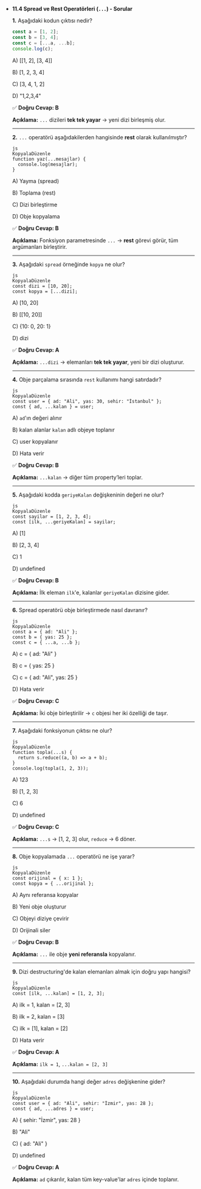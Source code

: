 - **11.4 Spread ve Rest Operatörleri (`...`) - Sorular**
    
    **1.** Aşağıdaki kodun çıktısı nedir?
    
    ```jsx
    const a = [1, 2];
    const b = [3, 4];
    const c = [...a, ...b];
    console.log(c);
    ```
    
    A) [[1, 2], [3, 4]]
    
    B) [1, 2, 3, 4]
    
    C) [3, 4, 1, 2]
    
    D) "1,2,3,4"
    
    ✅ **Doğru Cevap: B**
    
    **Açıklama:** `...` dizileri **tek tek yayar** → yeni dizi birleşmiş olur.
    
    ---
    
    **2.** `...` operatörü aşağıdakilerden hangisinde **rest** olarak kullanılmıştır?
    
    ```
    js
    KopyalaDüzenle
    function yaz(...mesajlar) {
      console.log(mesajlar);
    }
    
    ```
    
    A) Yayma (spread)
    
    B) Toplama (rest)
    
    C) Dizi birleştirme
    
    D) Obje kopyalama
    
    ✅ **Doğru Cevap: B**
    
    **Açıklama:** Fonksiyon parametresinde `...` → **rest** görevi görür, tüm argümanları birleştirir.
    
    ---
    
    **3.** Aşağıdaki `spread` örneğinde `kopya` ne olur?
    
    ```
    js
    KopyalaDüzenle
    const dizi = [10, 20];
    const kopya = [...dizi];
    
    ```
    
    A) [10, 20]
    
    B) [[10, 20]]
    
    C) {10: 0, 20: 1}
    
    D) dizi
    
    ✅ **Doğru Cevap: A**
    
    **Açıklama:** `...dizi` → elemanları **tek tek yayar**, yeni bir dizi oluşturur.
    
    ---
    
    **4.** Obje parçalama sırasında `rest` kullanımı hangi satırdadır?
    
    ```
    js
    KopyalaDüzenle
    const user = { ad: "Ali", yas: 30, sehir: "İstanbul" };
    const { ad, ...kalan } = user;
    
    ```
    
    A) `ad`'ın değeri alınır
    
    B) kalan alanlar `kalan` adlı objeye toplanır
    
    C) user kopyalanır
    
    D) Hata verir
    
    ✅ **Doğru Cevap: B**
    
    **Açıklama:** `...kalan` → diğer tüm property’leri toplar.
    
    ---
    
    **5.** Aşağıdaki kodda `geriyeKalan` değişkeninin değeri ne olur?
    
    ```
    js
    KopyalaDüzenle
    const sayilar = [1, 2, 3, 4];
    const [ilk, ...geriyeKalan] = sayilar;
    
    ```
    
    A) [1]
    
    B) [2, 3, 4]
    
    C) 1
    
    D) undefined
    
    ✅ **Doğru Cevap: B**
    
    **Açıklama:** İlk eleman `ilk`'e, kalanlar `geriyeKalan` dizisine gider.
    
    ---
    
    **6.** Spread operatörü obje birleştirmede nasıl davranır?
    
    ```
    js
    KopyalaDüzenle
    const a = { ad: "Ali" };
    const b = { yas: 25 };
    const c = { ...a, ...b };
    
    ```
    
    A) c = { ad: "Ali" }
    
    B) c = { yas: 25 }
    
    C) c = { ad: "Ali", yas: 25 }
    
    D) Hata verir
    
    ✅ **Doğru Cevap: C**
    
    **Açıklama:** İki obje birleştirilir → `c` objesi her iki özelliği de taşır.
    
    ---
    
    **7.** Aşağıdaki fonksiyonun çıktısı ne olur?
    
    ```
    js
    KopyalaDüzenle
    function topla(...s) {
      return s.reduce((a, b) => a + b);
    }
    console.log(topla(1, 2, 3));
    
    ```
    
    A) 123
    
    B) [1, 2, 3]
    
    C) 6
    
    D) undefined
    
    ✅ **Doğru Cevap: C**
    
    **Açıklama:** `...s` → [1, 2, 3] olur, `reduce` → 6 döner.
    
    ---
    
    **8.** Obje kopyalamada `...` operatörü ne işe yarar?
    
    ```
    js
    KopyalaDüzenle
    const orijinal = { x: 1 };
    const kopya = { ...orijinal };
    
    ```
    
    A) Aynı referansa kopyalar
    
    B) Yeni obje oluşturur
    
    C) Objeyi diziye çevirir
    
    D) Orijinali siler
    
    ✅ **Doğru Cevap: B**
    
    **Açıklama:** `...` ile obje **yeni referansla** kopyalanır.
    
    ---
    
    **9.** Dizi destructuring'de kalan elemanları almak için doğru yapı hangisi?
    
    ```
    js
    KopyalaDüzenle
    const [ilk, ...kalan] = [1, 2, 3];
    
    ```
    
    A) ilk = 1, kalan = [2, 3]
    
    B) ilk = 2, kalan = [3]
    
    C) ilk = [1], kalan = [2]
    
    D) Hata verir
    
    ✅ **Doğru Cevap: A**
    
    **Açıklama:** `ilk = 1`, `...kalan = [2, 3]`
    
    ---
    
    **10.** Aşağıdaki durumda hangi değer `adres` değişkenine gider?
    
    ```
    js
    KopyalaDüzenle
    const user = { ad: "Ali", sehir: "İzmir", yas: 28 };
    const { ad, ...adres } = user;
    
    ```
    
    A) { sehir: "İzmir", yas: 28 }
    
    B) "Ali"
    
    C) { ad: "Ali" }
    
    D) undefined
    
    ✅ **Doğru Cevap: A**
    
    **Açıklama:** `ad` çıkarılır, kalan tüm key-value'lar `adres` içinde toplanır.